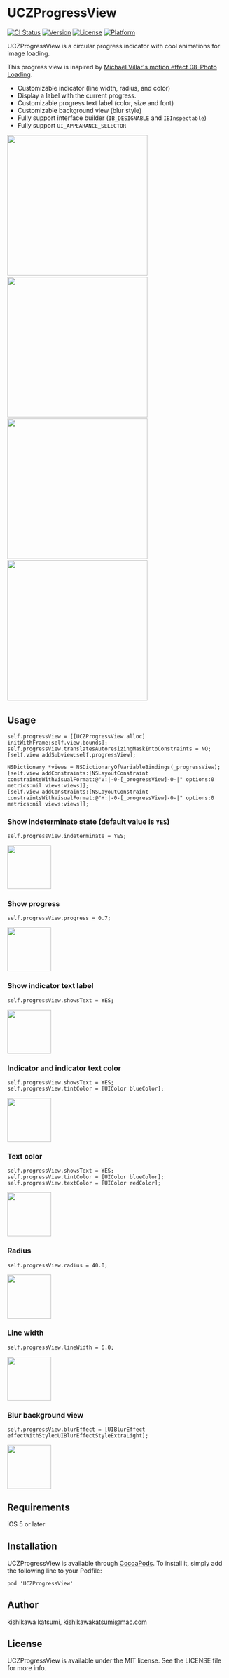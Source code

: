 # UCZProgressView
[![CI Status](http://img.shields.io/travis/kishikawakatsumi/UCZProgressView.svg?style=flat)](https://travis-ci.org/kishikawakatsumi/UCZProgressView)
[![Version](https://img.shields.io/cocoapods/v/UCZProgressView.svg?style=flat)](http://cocoadocs.org/docsets/UCZProgressView)
[![License](https://img.shields.io/cocoapods/l/UCZProgressView.svg?style=flat)](http://cocoadocs.org/docsets/UCZProgressView)
[![Platform](https://img.shields.io/cocoapods/p/UCZProgressView.svg?style=flat)](http://cocoadocs.org/docsets/UCZProgressView)

UCZProgressView is a circular progress indicator with cool animations for image loading.

This progress view is inspired by [Michaël Villar's motion effect 08-Photo Loading](http://www.michaelvillar.com/motion).

- Customizable indicator (line width, radius, and color)
- Display a label with the current progress.
- Customizable progress text label (color, size and font)
- Customizable background view (blur style)
- Fully support interface builder (`IB_DESIGNABLE` and `IBInspectable`)
- Fully support `UI_APPEARANCE_SELECTOR`

<img src="https://raw.githubusercontent.com/kishikawakatsumi/UCZProgressView/master/Screenshots/movie1.gif" width="320px" />&nbsp;
<img src="https://raw.githubusercontent.com/kishikawakatsumi/UCZProgressView/master/Screenshots/movie2.gif" width="320px" />&nbsp;
<img src="https://raw.githubusercontent.com/kishikawakatsumi/UCZProgressView/master/Screenshots/movie3.gif" width="320px" />&nbsp;
<img src="https://raw.githubusercontent.com/kishikawakatsumi/UCZProgressView/master/Screenshots/movie4.gif" width="320px" />&nbsp;

## Usage

```objc
self.progressView = [[UCZProgressView alloc] initWithFrame:self.view.bounds];
self.progressView.translatesAutoresizingMaskIntoConstraints = NO;
[self.view addSubview:self.progressView];

NSDictionary *views = NSDictionaryOfVariableBindings(_progressView);
[self.view addConstraints:[NSLayoutConstraint constraintsWithVisualFormat:@"V:|-0-[_progressView]-0-|" options:0 metrics:nil views:views]];
[self.view addConstraints:[NSLayoutConstraint constraintsWithVisualFormat:@"H:|-0-[_progressView]-0-|" options:0 metrics:nil views:views]];
```

### Show indeterminate state (default value is `YES`)

```objc
self.progressView.indeterminate = YES;
```

<img src="https://raw.githubusercontent.com/kishikawakatsumi/UCZProgressView/master/Screenshots/indeterminate.gif" width="100px" />

### Show progress

```objc
self.progressView.progress = 0.7;
```

<img src="https://raw.githubusercontent.com/kishikawakatsumi/UCZProgressView/master/Screenshots/progress.png" width="100px" />

### Show indicator text label

```objc
self.progressView.showsText = YES;
```

<img src="https://raw.githubusercontent.com/kishikawakatsumi/UCZProgressView/master/Screenshots/showsText.png" width="100px" />

### Indicator and indicator text color

```objc
self.progressView.showsText = YES;
self.progressView.tintColor = [UIColor blueColor];
```

<img src="https://raw.githubusercontent.com/kishikawakatsumi/UCZProgressView/master/Screenshots/tintColor.png" width="100px" />

### Text color

```objc
self.progressView.showsText = YES;
self.progressView.tintColor = [UIColor blueColor];
self.progressView.textColor = [UIColor redColor];
```

<img src="https://raw.githubusercontent.com/kishikawakatsumi/UCZProgressView/master/Screenshots/textColor.png" width="100px" />

### Radius

```objc
self.progressView.radius = 40.0;
```

<img src="https://raw.githubusercontent.com/kishikawakatsumi/UCZProgressView/master/Screenshots/radius.png" width="100px" />

### Line width

```objc
self.progressView.lineWidth = 6.0;
```

<img src="https://raw.githubusercontent.com/kishikawakatsumi/UCZProgressView/master/Screenshots/lineWidth.png" width="100px" />

### Blur background view

```objc
self.progressView.blurEffect = [UIBlurEffect effectWithStyle:UIBlurEffectStyleExtraLight];
```

<img src="https://raw.githubusercontent.com/kishikawakatsumi/UCZProgressView/master/Screenshots/blur.png" width="100px" />

## Requirements

iOS 5 or later

## Installation

UCZProgressView is available through [CocoaPods](http://cocoapods.org). To install
it, simply add the following line to your Podfile:

`pod 'UCZProgressView'`

## Author

kishikawa katsumi, kishikawakatsumi@mac.com

## License

UCZProgressView is available under the MIT license. See the LICENSE file for more info.
